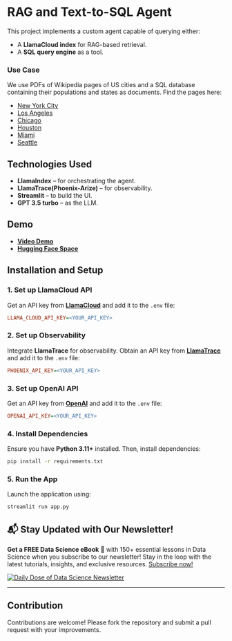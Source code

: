# **RAG and Text-to-SQL Agent**

This project implements a custom agent capable of querying either:

- A **LlamaCloud index** for RAG-based retrieval.
- A **SQL query engine** as a tool.

### **Use Case**

We use PDFs of Wikipedia pages of US cities and a SQL database containing their populations and states as documents.
Find the pages here:
- [New York City](https://en.wikipedia.org/wiki/New_York_City)
- [Los Angeles](https://en.wikipedia.org/wiki/Los_Angeles)
- [Chicago](https://en.wikipedia.org/wiki/Chicago)
- [Houston](https://en.wikipedia.org/wiki/Houston)
- [Miami](https://en.wikipedia.org/wiki/Miami)
- [Seattle](https://en.wikipedia.org/wiki/Seattle)

## **Technologies Used**

- **LlamaIndex** – for orchestrating the agent.
- **LlamaTrace(Phoenix-Arize)** – for observability.
- **Streamlit** – to build the UI.
- **GPT 3.5 turbo** – as the LLM.

## **Demo**

- [**Video Demo**](demo.mp4)
- [**Hugging Face Space**](https://huggingface.co/spaces/Safni/RAG_SGL_APP)



## **Installation and Setup**

### **1. Set up LlamaCloud API**

Get an API key from [**LlamaCloud**](https://cloud.llamaindex.ai/) and add it to the `.env` file:

```ini
LLAMA_CLOUD_API_KEY=<YOUR_API_KEY>
```

### **2. Set up Observability**

Integrate **LlamaTrace** for observability. Obtain an API key from [**LlamaTrace**](https://llamatrace.com/login) and add it to the `.env` file:

```ini
PHOENIX_API_KEY=<YOUR_API_KEY>
```

### **3. Set up OpenAI API**

Get an API key from [**OpenAI**](https://platform.openai.com/) and add it to the `.env` file:

```ini
OPENAI_API_KEY=<YOUR_API_KEY>
```

### **4. Install Dependencies**

Ensure you have **Python 3.11+** installed. Then, install dependencies:

```bash
pip install -r requirements.txt
```

### **5. Run the App**

Launch the application using:

```bash
streamlit run app.py
```


## 📬 Stay Updated with Our Newsletter!
**Get a FREE Data Science eBook** 📖 with 150+ essential lessons in Data Science when you subscribe to our newsletter! Stay in the loop with the latest tutorials, insights, and exclusive resources. [Subscribe now!](https://join.dailydoseofds.com)

[![Daily Dose of Data Science Newsletter](https://github.com/patchy631/ai-engineering/blob/main/resources/join_ddods.png)](https://join.dailydoseofds.com)

---

## Contribution

Contributions are welcome! Please fork the repository and submit a pull request with your improvements.
